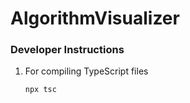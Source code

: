 # AlgorithmVisualizer
### Developer Instructions

1) For compiling TypeScript files
    ```BASH
    npx tsc
    ```